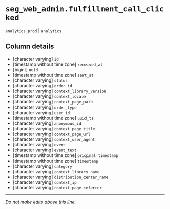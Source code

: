# `seg_web_admin.fulfillment_call_clicked`
`analytics_prod` | `analytics`

## Column details
* [character varying] `id`
* [timestamp without time zone] `received_at`
* [bigint]    `uuid`
* [timestamp without time zone] `sent_at`
* [character varying] `status`
* [character varying] `order_id`
* [character varying] `context_library_version`
* [character varying] `context_locale`
* [character varying] `context_page_path`
* [character varying] `order_type`
* [character varying] `user_id`
* [timestamp without time zone] `uuid_ts`
* [character varying] `anonymous_id`
* [character varying] `context_page_title`
* [character varying] `context_page_url`
* [character varying] `context_user_agent`
* [character varying] `event`
* [character varying] `event_text`
* [timestamp without time zone] `original_timestamp`
* [timestamp without time zone] `timestamp`
* [character varying] `category`
* [character varying] `context_library_name`
* [character varying] `distribution_center_name`
* [character varying] `context_ip`
* [character varying] `context_page_referrer`

-------------------------------------------------------------------------------
*Do not make edits above this line.*
